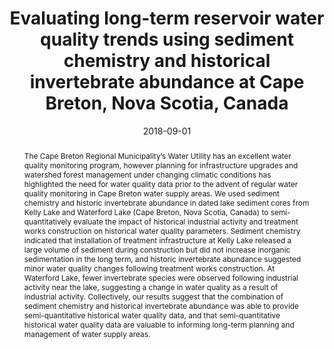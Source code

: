 ---
abstract: "The Cape Breton Regional Municipality’s Water Utility has an excellent water quality monitoring program, however planning for infrastructure upgrades and watershed forest management under changing climatic conditions has highlighted the need for water quality data prior to the advent of regular water quality monitoring in Cape Breton water supply areas. We used sediment chemistry and historic invertebrate abundance in dated lake sediment cores from Kelly Lake and Waterford Lake (Cape Breton, Nova Scotia, Canada) to semi-quantitatively evaluate the impact of historical industrial activity and treatment works construction on historical water quality parameters. Sediment chemistry indicated that installation of treatment infrastructure at Kelly Lake released a large volume of sediment during construction but did not increase inorganic sedimentation in the long term, and historic invertebrate abundance suggested minor water quality changes following treatment works construction. At Waterford Lake, fewer invertebrate species were observed following industrial activity near the lake, suggesting a change in water quality as a result of industrial activity. Collectively, our results suggest that the combination of sediment chemistry and historical invertebrate abundance was able to provide semi-quantitative historical water quality data, and that semi-quantitative historical water quality data are valuable to informing long-term planning and management of water supply areas."
authors: [admin", "Ian S. Spooner", "A. Mazzocca", "Graham A. Gagnon"]
date: "2018-09-01"
doi: ""
featured: false
image:
  caption: ""
  focal_point: ""
  preview_only: false
projects: []
publication: "Atlantic Water and Wastewater Association Annual Conference"
publication_short: ""
publication_types: ["1"]
summary: ""
tags: []
title: "Evaluating long-term reservoir water quality trends using sediment chemistry and historical invertebrate abundance at Cape Breton, Nova Scotia, Canada"
url_code: ""
url_dataset: ""
url_pdf: ""
url_poster: ""
url_project: ""
url_slides: ""
url_source: ""
url_video: ""
---